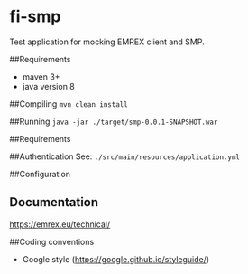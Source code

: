 # fi-smp
Test application for mocking EMREX client and SMP.

##Requirements
- maven 3+ 
- java version 8

##Compiling
`mvn clean install`

##Running
`java -jar ./target/smp-0.0.1-SNAPSHOT.war`

##Requirements

##Authentication
See: `./src/main/resources/application.yml`

##Configuration

## Documentation
https://emrex.eu/technical/

##Coding conventions
- Google style (https://google.github.io/styleguide/)
